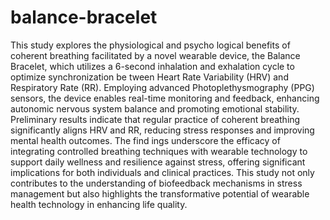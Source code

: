 # balance-bracelet

This study explores the physiological and psycho
logical benefits of coherent breathing facilitated by a novel
 wearable device, the Balance Bracelet, which utilizes a 6-second
 inhalation and exhalation cycle to optimize synchronization be
tween Heart Rate Variability (HRV) and Respiratory Rate (RR).
 Employing advanced Photoplethysmography (PPG) sensors, the
 device enables real-time monitoring and feedback, enhancing
 autonomic nervous system balance and promoting emotional
 stability. Preliminary results indicate that regular practice of
 coherent breathing significantly aligns HRV and RR, reducing
 stress responses and improving mental health outcomes. The find
ings underscore the efficacy of integrating controlled breathing
 techniques with wearable technology to support daily wellness
 and resilience against stress, offering significant implications
 for both individuals and clinical practices. This study not only
 contributes to the understanding of biofeedback mechanisms
 in stress management but also highlights the transformative
 potential of wearable health technology in enhancing life quality.
